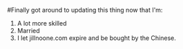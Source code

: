 #Finally got around to updating this thing now that I'm:

1) A lot more skilled
2) Married
3) I let jillnoone.com expire and be bought by the Chinese.